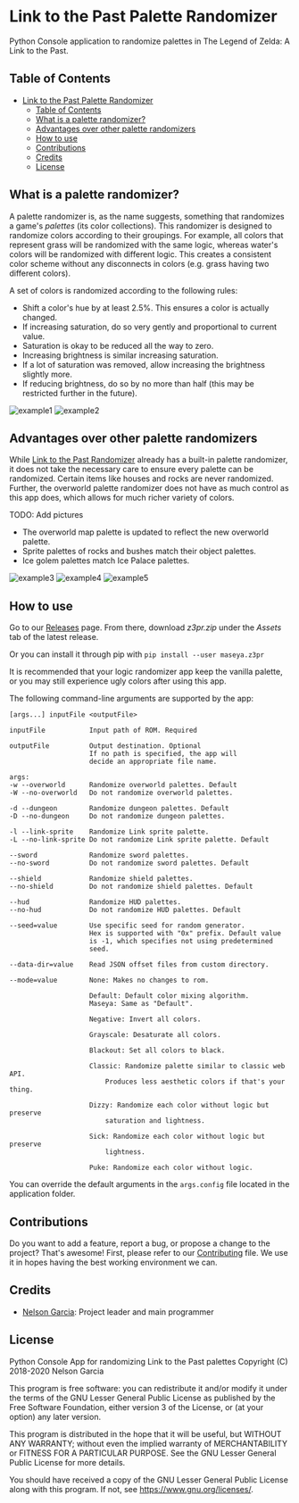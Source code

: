 # Link to the Past Palette Randomizer

Python Console application to randomize palettes in The Legend of Zelda: A
Link to the Past.

## Table of Contents

- [Link to the Past Palette Randomizer](#link-to-the-past-palette-randomizer)
  - [Table of Contents](#table-of-contents)
  - [What is a palette randomizer?](#what-is-a-palette-randomizer)
  - [Advantages over other palette randomizers](#advantages-over-other-palette-randomizers)
  - [How to use](#how-to-use)
  - [Contributions](#contributions)
  - [Credits](#credits)
  - [License](#license)

## What is a palette randomizer?

A palette randomizer is, as the name suggests, something that randomizes a
game's _palettes_ (its color collections). This randomizer is designed to
randomize colors according to their groupings. For example, all colors that
represent grass will be randomized with the same logic, whereas water's colors
will be randomized with different logic. This creates a consistent color scheme
without any disconnects in colors (e.g. grass having two different colors).

A set of colors is randomized according to the following rules:

- Shift a color's hue by at least 2.5%. This ensures a color is actually changed.
- If increasing saturation, do so very gently and proportional to current value.
- Saturation is okay to be reduced all the way to zero.
- Increasing brightness is similar increasing saturation.
- If a lot of saturation was removed, allow increasing the brightness slightly
  more.
- If reducing brightness, do so by no more than half (this may be restricted
  further in the future).

![example1](https://cdn.discordapp.com/attachments/329059206030295051/641420281608405022/unknown.png)
![example2](https://cdn.discordapp.com/attachments/329059206030295051/641445510074466304/unknown.png)

## Advantages over other palette randomizers

While [Link to the Past Randomizer](https://alttpr.com) already has a built-in
palette randomizer, it does not take the necessary care to ensure every palette
can be randomized. Certain items like houses and rocks are never randomized.
Further, the overworld palette randomizer does not have as much control as this
app does, which allows for much richer variety of colors.

TODO: Add pictures

- The overworld map palette is updated to reflect the new overworld palette.
- Sprite palettes of rocks and bushes match their object palettes.
- Ice golem palettes match Ice Palace palettes.

![example3](https://media.discordapp.net/attachments/329059206030295051/712227454248550450/unknown.png?width=783&height=684)
![example4](https://media.discordapp.net/attachments/329059206030295051/712228332552323112/unknown.png?width=783&height=684)
![example5](https://media.discordapp.net/attachments/329059206030295051/712383831268786216/unknown.png?width=782&height=684)

## How to use

Go to our [Releases](https://github.com/Maseya/z3pr-py/releases)
page. From there, download _z3pr.zip_ under the _Assets_ tab of
the latest release.

Or you can install it through pip with `pip install --user maseya.z3pr`

It is recommended that your logic randomizer app keep the vanilla palette, or
you may still experience ugly colors after using this app.

The following command-line arguments are supported by the app:

```text
[args...] inputFile <outputFile>

inputFile           Input path of ROM. Required

outputFile          Output destination. Optional
                    If no path is specified, the app will
                    decide an appropriate file name.

args:
-w --overworld      Randomize overworld palettes. Default
-W --no-overworld   Do not randomize overworld palettes.

-d --dungeon        Randomize dungeon palettes. Default
-D --no-dungeon     Do not randomize dungeon palettes.

-l --link-sprite    Randomize Link sprite palette.
-L --no-link-sprite Do not randomize Link sprite palette. Default

--sword             Randomize sword palettes.
--no-sword          Do not randomize sword palettes. Default

--shield            Randomize shield palettes.
--no-shield         Do not randomize shield palettes. Default

--hud               Randomize HUD palettes.
--no-hud            Do not randomize HUD palettes. Default

--seed=value        Use specific seed for random generator.
                    Hex is supported with "0x" prefix. Default value
                    is -1, which specifies not using predetermined
                    seed.

--data-dir=value    Read JSON offset files from custom directory.

--mode=value        None: Makes no changes to rom.

                    Default: Default color mixing algorithm.
                    Maseya: Same as "Default".

                    Negative: Invert all colors.

                    Grayscale: Desaturate all colors.

                    Blackout: Set all colors to black.

                    Classic: Randomize palette similar to classic web API.
                        Produces less aesthetic colors if that's your thing.

                    Dizzy: Randomize each color without logic but preserve
                        saturation and lightness.

                    Sick: Randomize each color without logic but preserve
                        lightness.

                    Puke: Randomize each color without logic.
```

You can override the default arguments in the `args.config` file located
in the application folder.

## Contributions

Do you want to add a feature, report a bug, or propose a change to the
project? That's awesome! First, please refer to our
[Contributing](CONTRIBUTING.md) file. We use it in hopes having the best
working environment we can.

## Credits

- [Nelson Garcia](https://github.com/bonimy): Project leader and main
programmer

## License

Python Console App for randomizing Link to the Past palettes
Copyright (C) 2018-2020 Nelson Garcia

This program is free software: you can redistribute it and/or modify
it under the terms of the GNU Lesser General Public License as published by
the Free Software Foundation, either version 3 of the License, or
(at your option) any later version.

This program is distributed in the hope that it will be useful,
but WITHOUT ANY WARRANTY; without even the implied warranty of
MERCHANTABILITY or FITNESS FOR A PARTICULAR PURPOSE.  See the
GNU Lesser General Public License for more details.

You should have received a copy of the GNU Lesser General Public License
along with this program.  If not, see <https://www.gnu.org/licenses/>.

[issues]: https://github.com/Maseya/z3pr-py/issues
